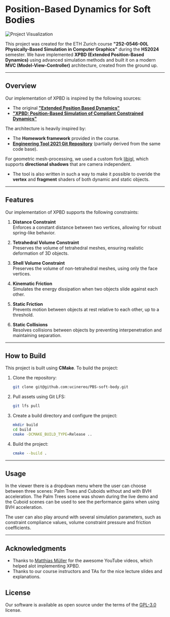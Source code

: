 # Position-Based Dynamics for Soft Bodies

![Project Visualization](assets/demo.gif)

This project was created for the ETH Zurich course **"252-0546-00L Physically-Based Simulation in Computer Graphics"** during the **HS2024** semester. We have implemented **XPBD (Extended Position-Based Dynamics)** using advanced simulation methods and built it on a modern **MVC (Model-View-Controller)** architecture, created from the ground up.

---

## Overview

Our implementation of XPBD is inspired by the following sources:
- The original **["Extended Position Based Dynamics"](https://diglib.eg.org/server/api/core/bitstreams/e057a383-9937-4204-850a-97d851d0eebd/content)**
- **["XPBD: Position-Based Simulation of Compliant Constrained Dynamics"](https://dl.acm.org/doi/10.1145/2994258.2994272)**

The architecture is heavily inspired by:
- The **Homework framework** provided in the course.
- **[Engineering Tool 2021 Git Repository](https://gitlab.ethz.ch/mathiebr/engtool21/-/tree/master)** (partially derived from the same code base).

For geometric mesh-processing, we used a custom fork [libigl](https://libigl.github.io/), which supports **directional shadows** that are camera independent.
- The tool is also written in such a way to make it possible to overide the **vertex** and **fragment** shaders of both dynamic and static objects.

---

## Features

Our implementation of XPBD supports the following constraints:

1. **Distance Constraint**  
   Enforces a constant distance between two vertices, allowing for robust spring-like behavior.

2. **Tetrahedral Volume Constraint**  
   Preserves the volume of tetrahedral meshes, ensuring realistic deformation of 3D objects.

3. **Shell Volume Constraint**  
   Preserves the volume of non-tetrahedral meshes, using only the face vertices.

4. **Kinematic Friction**  
   Simulates the energy dissipation when two objects slide against each other.

5. **Static Friction**  
   Prevents motion between objects at rest relative to each other, up to a threshold.

6. **Static Collisions**  
   Resolves collisions between objects by preventing interpenetration and maintaining separation.

---

## How to Build

This project is built using **CMake**. To build the project:

1. Clone the repository:
    ```bash
    git clone git@github.com:ucinereo/PBS-soft-body.git
    ```

2. Pull assets using Git LFS:
   ```bash
   git lfs pull
   ```

3. Create a build directory and configure the project:
   ```bash
   mkdir build
   cd build
   cmake -DCMAKE_BUILD_TYPE=Release ..
   ```

4. Build the project:
   ```bash
   cmake --build .
   ```

---

## Usage

In the viewer there is a dropdown menu where the user can choose between three scenes: Palm Trees and Cuboids without
and with BVH acceleration. The Palm Trees scene was shown during the live demo and the Cuboid scenes can be used to see
the performance gains when using BVH acceleration.

The user can also play around with several simulation parameters, such as constraint compliance values, volume constraint
pressure and friction coefficients.

---

## Acknowledgments
- Thanks to [Matthias Müller](https://www.youtube.com/@matthimf) for the awesome YouTube videos, which helped alot implementing XPBD.
- Thanks to our course instructors and TAs for the nice lecture slides and explanations.

## License
Our software is available as open source under the terms of the [GPL-3.0](LICENSE.txt) license.